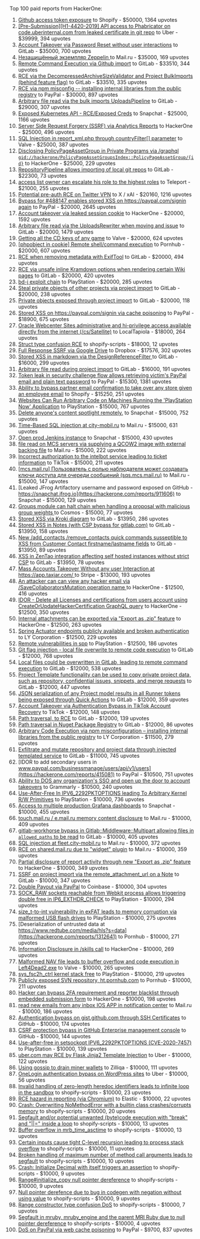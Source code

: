 Top 100 paid reports from HackerOne:

1. [Github access token exposure](https://hackerone.com/reports/1087489) to Shopify - $50000, 1364 upvotes
2. [[Pre-Submission][H1-4420-2019] API access to Phabricator on code.uberinternal.com from leaked certificate in git repo](https://hackerone.com/reports/591813) to Uber - $39999, 394 upvotes
3. [Account Takeover via Password Reset without user interactions](https://hackerone.com/reports/2293343) to GitLab - $35000, 700 upvotes
4. [Незащищённый экземпляр Zeppelin ](https://hackerone.com/reports/992564) to Mail.ru - $35000, 169 upvotes
5. [Remote Command Execution via Github import](https://hackerone.com/reports/1679624) to GitLab - $33510, 344 upvotes
6. [RCE via the DecompressedArchiveSizeValidator and Project BulkImports (behind feature flag)](https://hackerone.com/reports/1609965) to GitLab - $33510, 335 upvotes
7. [RCE via npm misconfig -- installing internal libraries from the public registry](https://hackerone.com/reports/925585) to PayPal - $30000, 897 upvotes
8. [Arbitrary file read  via the bulk imports UploadsPipeline](https://hackerone.com/reports/1439593) to GitLab - $29000, 307 upvotes
9. [Exposed Kubernetes API - RCE/Exposed Creds](https://hackerone.com/reports/455645) to Snapchat - $25000, 1166 upvotes
10. [Server Side Request Forgery (SSRF) via Analytics Reports](https://hackerone.com/reports/2262382) to HackerOne - $25000, 496 upvotes
11. [SQL Injection in report_xml.php through countryFilter[] parameter](https://hackerone.com/reports/383127) to Valve - $25000, 387 upvotes
12. [Disclosing  PolicyPageAssetGroup in Private Programs via /graphql `gid://hackerone/PolicyPageAssetGroupsIndex::PolicyPageAssetGroup/{id}`](https://hackerone.com/reports/1618347) to HackerOne - $25000, 229 upvotes
13. [RepositoryPipeline allows importing of local git repos](https://hackerone.com/reports/1685822) to GitLab - $22300, 73 upvotes
14. [access list owner can escalate his role to the highest roles](https://hackerone.com/reports/2281075) to Teleport - $21000, 255 upvotes
15. [Potential pre-auth RCE on Twitter VPN](https://hackerone.com/reports/591295) to X / xAI - $20160, 1216 upvotes
16. [Bypass for #488147 enables stored XSS on https://paypal.com/signin again](https://hackerone.com/reports/510152) to PayPal - $20000, 2645 upvotes
17. [Account takeover via leaked session cookie](https://hackerone.com/reports/745324) to HackerOne - $20000, 1592 upvotes
18. [Arbitrary file read via the UploadsRewriter when moving and issue](https://hackerone.com/reports/827052) to GitLab - $20000, 1479 upvotes
19. [Getting all the CD keys of any game](https://hackerone.com/reports/391217) to Valve - $20000, 624 upvotes
20. [[phpobject in cookie] Remote shell/command execution](https://hackerone.com/reports/141956) to Pornhub - $20000, 607 upvotes
21. [RCE when removing metadata with ExifTool](https://hackerone.com/reports/1154542) to GitLab - $20000, 494 upvotes
22. [RCE via unsafe inline Kramdown options when rendering certain Wiki pages](https://hackerone.com/reports/1125425) to GitLab - $20000, 420 upvotes
23. [bd-j exploit chain](https://hackerone.com/reports/1379975) to PlayStation - $20000, 285 upvotes
24. [Steal private objects of other projects via project import](https://hackerone.com/reports/743953) to GitLab - $20000, 238 upvotes
25. [Private objects exposed through project import](https://hackerone.com/reports/767770) to GitLab - $20000, 118 upvotes
26. [Stored XSS on https://paypal.com/signin via cache poisoning](https://hackerone.com/reports/488147) to PayPal - $18900, 675 upvotes
27. [Oracle Webcenter Sites administrative and hi-privilege access available directly from the internet (/cs/Satellite)](https://hackerone.com/reports/170532) to LocalTapiola - $18000, 264 upvotes
28. [Struct type confusion RCE](https://hackerone.com/reports/181879) to shopify-scripts - $18000, 12 upvotes
29. [Full Response SSRF via Google Drive](https://hackerone.com/reports/1406938) to Dropbox - $17576, 302 upvotes
30. [Stored XSS in markdown via the DesignReferenceFilter ](https://hackerone.com/reports/1212067) to GitLab - $16000, 299 upvotes
31. [Arbitrary file read during project import](https://hackerone.com/reports/1132378) to GitLab - $16000, 191 upvotes
32. [Token leak in security challenge flow allows retrieving victim's PayPal email and plain text password](https://hackerone.com/reports/739737) to PayPal - $15300, 1381 upvotes
33. [Ability to bypass partner email confirmation to take over any store given an employee email](https://hackerone.com/reports/300305) to Shopify - $15250, 251 upvotes
34. [Websites Can Run Arbitrary Code on Machines Running the 'PlayStation Now' Application](https://hackerone.com/reports/873614) to PlayStation - $15000, 767 upvotes
35. [Delete anyone's content spotlight remotely.](https://hackerone.com/reports/1819832) to Snapchat - $15000, 752 upvotes
36. [Time-Based SQL injection at city-mobil.ru](https://hackerone.com/reports/868436) to Mail.ru - $15000, 631 upvotes
37. [Open prod Jenkins instance](https://hackerone.com/reports/231460) to Snapchat - $15000, 430 upvotes
38. [file read on MCS servers via supplying a QCOW2 image with external backing file](https://hackerone.com/reports/1024899) to Mail.ru - $15000, 222 upvotes
39. [Incorrect authorization to the intelbot service leading to ticket information](https://hackerone.com/reports/1328546) to TikTok - $15000, 211 upvotes
40. [[mcs.mail.ru] Пользователь с ролью наблюдателя может создавать ключи доступа для очереди сообщений (sqs.mcs.mail.ru)](https://hackerone.com/reports/1177451) to Mail.ru - $15000, 147 upvotes
41. [Leaked JFrog Artifactory  username and password exposed on GitHub - https://snapchat.jfrog.io](https://hackerone.com/reports/911606) to Snapchat - $15000, 129 upvotes
42. [Groups module can halt chain when handling a proposal with malicious group weights ](https://hackerone.com/reports/3018307) to Cosmos - $15000, 77 upvotes
43. [Stored XSS via Kroki diagram](https://hackerone.com/reports/1731349) to GitLab - $13950, 286 upvotes
44. [Stored XSS in Notes (with CSP bypass for gitlab.com)](https://hackerone.com/reports/1481207) to GitLab - $13950, 158 upvotes
45. [New /add_contacts /remove_contacts quick commands susseptible to XSS from Customer Contact firstname/lastname fields](https://hackerone.com/reports/1578400) to GitLab - $13950, 89 upvotes
46. [XSS in ZenTao integration affecting self hosted instances without strict CSP](https://hackerone.com/reports/1542510) to GitLab - $13950, 78 upvotes
47. [Mass Accounts Takeover Without any user Interaction  at https://app.taxjar.com/ ](https://hackerone.com/reports/1685970) to Stripe - $13000, 193 upvotes
48. [An attacker can can view any hacker email via  /SaveCollaboratorsMutation operation name ](https://hackerone.com/reports/2032716) to HackerOne - $12500, 416 upvotes
49. [IDOR - Delete all Licenses and certifications from users account using CreateOrUpdateHackerCertification GraphQL query](https://hackerone.com/reports/2122671) to HackerOne - $12500, 350 upvotes
50. [Internal attachments can be exported via "Export as .zip" feature](https://hackerone.com/reports/186230) to HackerOne - $12500, 263 upvotes
51. [Spring Actuator endpoints publicly available and broken authentication](https://hackerone.com/reports/838635) to LY Corporation - $12500, 229 upvotes
52. [Remote vulnerabilities in spp](https://hackerone.com/reports/2177925) to PlayStation - $12500, 186 upvotes
53. [Git flag injection - local file overwrite to remote code execution](https://hackerone.com/reports/658013) to GitLab - $12000, 768 upvotes
54. [Local files could be overwritten in GitLab, leading to remote command execution](https://hackerone.com/reports/587854) to GitLab - $12000, 538 upvotes
55. [Project Template functionality can be used to copy private project data, such as repository, confidential issues, snippets, and merge requests](https://hackerone.com/reports/689314) to GitLab - $12000, 447 upvotes
56. [JSON serialization of any Project model results in all Runner tokens being exposed through Quick Actions](https://hackerone.com/reports/509924) to GitLab - $12000, 359 upvotes
57. [Account Takeover via Authentication Bypass in TikTok Account Recovery](https://hackerone.com/reports/2443228) to TikTok - $12000, 148 upvotes
58. [Path traversal, to RCE](https://hackerone.com/reports/733072) to GitLab - $12000, 139 upvotes
59. [Path traversal in Nuget Package Registry](https://hackerone.com/reports/822262) to GitLab - $12000, 86 upvotes
60. [Arbitrary Code Execution via npm misconfiguration – installing internal libraries from the public registry](https://hackerone.com/reports/1043385) to LY Corporation - $11500, 279 upvotes
61. [Exfiltrate and mutate repository and project data through injected templated service](https://hackerone.com/reports/446585) to GitLab - $11000, 745 upvotes
62. [IDOR to add secondary users in www.paypal.com/businessmanage/users/api/v1/users](https://hackerone.com/reports/415081) to PayPal - $10500, 751 upvotes
63. [Ability to DOS any organization's SSO and open up the door to account takeovers](https://hackerone.com/reports/976603) to Grammarly - $10500, 240 upvotes
64. [Use-After-Free In IPV6_2292PKTOPTIONS leading To Arbitrary Kernel R/W Primitives](https://hackerone.com/reports/826026) to PlayStation - $10000, 736 upvotes
65. [Access to multiple production Grafana dashboards](https://hackerone.com/reports/663628) to Snapchat - $10000, 455 upvotes
66. [touch.mail.ru / e.mail.ru memory content disclosure](https://hackerone.com/reports/513236) to Mail.ru - $10000, 409 upvotes
67. [gitlab-workhorse bypass in Gitlab::Middleware::Multipart allowing files in `allowed_paths` to be read](https://hackerone.com/reports/850447) to GitLab - $10000, 405 upvotes
68. [SQL injection at fleet.city-mobil.ru](https://hackerone.com/reports/881901) to Mail.ru - $10000, 372 upvotes
69. [RCE on shared.mail.ru due to "widget" plugin](https://hackerone.com/reports/518637) to Mail.ru - $10000, 359 upvotes
70. [Partial disclosure of report activity through new "Export as .zip" feature](https://hackerone.com/reports/182358) to HackerOne - $10000, 349 upvotes
71. [SSRF on project import via the remote_attachment_url on a Note](https://hackerone.com/reports/826361) to GitLab - $10000, 347 upvotes
72. [Double Payout via PayPal](https://hackerone.com/reports/307239) to Coinbase - $10000, 304 upvotes
73. [SOCK_RAW sockets reachable from Webkit process allows triggering double free in IP6_EXTHDR_CHECK](https://hackerone.com/reports/943231) to PlayStation - $10000, 294 upvotes
74. [size_t-to-int vulnerability in exFAT leads to memory corruption via malformed USB flash drives](https://hackerone.com/reports/1340942) to PlayStation - $10000, 275 upvotes
75. [Deserialization of untrusted data at https://www.redtube.com/media/hls?s=data](https://hackerone.com/reports/1312641) to Pornhub - $10000, 271 upvotes
76. [Information Disclosure in /skills call](https://hackerone.com/reports/188719) to HackerOne - $10000, 269 upvotes
77. [Malformed NAV file leads to buffer overflow and code execution in Left4Dead2.exe](https://hackerone.com/reports/542180) to Valve - $10000, 265 upvotes
78. [sys_fsc2h_ctrl kernel stack free](https://hackerone.com/reports/2900606) to PlayStation - $10000, 219 upvotes
79. [Publicly exposed SVN repository, ht.pornhub.com](https://hackerone.com/reports/72243) to Pornhub - $10000, 211 upvotes
80. [Hacker can bypass 2FA requirement and reporter blacklist through embedded submission form](https://hackerone.com/reports/418767) to HackerOne - $10000, 198 upvotes
81. [read new emails from any inbox IOS APP in notification center](https://hackerone.com/reports/977212) to Mail.ru - $10000, 186 upvotes
82. [Authentication bypass on gist.github.com through SSH Certificates](https://hackerone.com/reports/1901040) to GitHub - $10000, 174 upvotes
83. [CSRF protection bypass in GitHub Enterprise management console](https://hackerone.com/reports/1497169) to GitHub - $10000, 144 upvotes
84. [Use-after-free in setsockopt IPV6_2292PKTOPTIONS (CVE-2020-7457)](https://hackerone.com/reports/1441103) to PlayStation - $10000, 139 upvotes
85. [uber.com may RCE by Flask Jinja2 Template Injection](https://hackerone.com/reports/125980) to Uber - $10000, 122 upvotes
86. [Using gossip to drain miner wallets](https://hackerone.com/reports/1058879) to Zilliqa - $10000, 111 upvotes
87. [OneLogin authentication bypass on WordPress sites](https://hackerone.com/reports/136169) to Uber - $10000, 56 upvotes
88. [Invalid handling of zero-length heredoc identifiers leads to infinite loop in the sandbox](https://hackerone.com/reports/187305) to shopify-scripts - $10000, 23 upvotes
89. [RCE hazard in reporting (via Chromium)](https://hackerone.com/reports/1168765) to Elastic - $10000, 22 upvotes
90. [Crash: Overwriting NoMethodError with a builtin class crashes/corrupts memory](https://hackerone.com/reports/186723) to shopify-scripts - $10000, 20 upvotes
91. [Segfault and/or potential unwanted (byte)code execution with "break" and "||=" inside a loop](https://hackerone.com/reports/183356) to shopify-scripts - $10000, 13 upvotes
92. [Buffer overflow in mrb_time_asctime](https://hackerone.com/reports/188326) to shopify-scripts - $10000, 13 upvotes
93. [Certain inputs cause tight C-level recursion leading to process stack overflow](https://hackerone.com/reports/189633) to shopify-scripts - $10000, 11 upvotes
94. [Broken handling of maximum number of method call arguments leads to segfault](https://hackerone.com/reports/182484) to shopify-scripts - $10000, 10 upvotes
95. [Crash: Initialize Decimal with itself triggers an assertion](https://hackerone.com/reports/185775) to shopify-scripts - $10000, 9 upvotes
96. [Range#initialize_copy null pointer dereference](https://hackerone.com/reports/181685) to shopify-scripts - $10000, 9 upvotes
97. [Null pointer derefence due to bug in codegen with negation without using value](https://hackerone.com/reports/187536) to shopify-scripts - $10000, 9 upvotes
98. [Range constructor type confusion DoS](https://hackerone.com/reports/181910) to shopify-scripts - $10000, 7 upvotes
99. [Segfault in mruby, mruby_engine and the parent MRI Ruby due to null pointer dereference](https://hackerone.com/reports/181828) to shopify-scripts - $10000, 4 upvotes
100. [DoS on PayPal via web cache poisoning](https://hackerone.com/reports/622122) to PayPal - $9700, 837 upvotes
